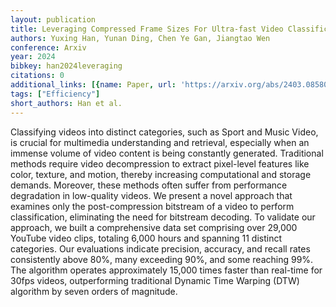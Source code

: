 ```yaml
---
layout: publication
title: Leveraging Compressed Frame Sizes For Ultra-fast Video Classification
authors: Yuxing Han, Yunan Ding, Chen Ye Gan, Jiangtao Wen
conference: Arxiv
year: 2024
bibkey: han2024leveraging
citations: 0
additional_links: [{name: Paper, url: 'https://arxiv.org/abs/2403.08580'}]
tags: ["Efficiency"]
short_authors: Han et al.
---
```

Classifying videos into distinct categories, such as Sport and Music Video,
is crucial for multimedia understanding and retrieval, especially when an
immense volume of video content is being constantly generated. Traditional
methods require video decompression to extract pixel-level features like color,
texture, and motion, thereby increasing computational and storage demands.
Moreover, these methods often suffer from performance degradation in
low-quality videos. We present a novel approach that examines only the
post-compression bitstream of a video to perform classification, eliminating
the need for bitstream decoding. To validate our approach, we built a
comprehensive data set comprising over 29,000 YouTube video clips, totaling
6,000 hours and spanning 11 distinct categories. Our evaluations indicate
precision, accuracy, and recall rates consistently above 80%, many exceeding
90%, and some reaching 99%. The algorithm operates approximately 15,000 times
faster than real-time for 30fps videos, outperforming traditional Dynamic Time
Warping (DTW) algorithm by seven orders of magnitude.